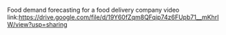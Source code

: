 Food demand forecasting for a food delivery company video link:https://drive.google.com/file/d/19Y60fZqm8QFqip74z6FUpb71__mKhrIW/view?usp=sharing
